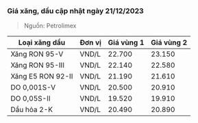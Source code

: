 
### Giá xăng, dầu cập nhật ngày 21/12/2023
> Nguồn: Petrolimex

| Loại xăng dầu     | Đơn vị | Giá vùng 1 | Giá vùng 2 |
|-------------------|--------|------------|------------|
| Xăng RON 95-V     | VND/L  |     22.700 |     23.150 |
| Xăng RON 95-III   | VND/L  |     22.140 |     22.580 |
| Xăng E5 RON 92-II | VND/L  |     21.190 |     21.610 |
| DO 0,001S-V       | VND/L  |     20.500 |     20.910 |
| DO 0,05S-II       | VND/L  |     19.520 |     19.910 |
| Dầu hỏa 2-K       | VND/L  |     20.490 |     20.890 |

